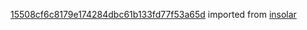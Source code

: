 [15508cf6c8179e174284dbc61b133fd77f53a65d](https://github.com/insolar/insolar/commit/15508cf6c8179e174284dbc61b133fd77f53a65d) imported from [insolar](https://github.com/insolar/insolar)

